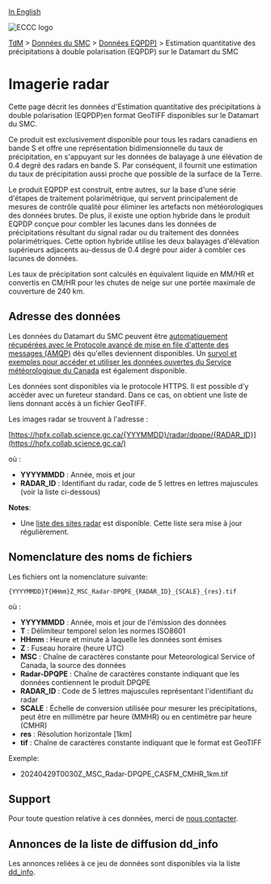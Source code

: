[In English](readme_radar-dpqpe-datamart_en.md)

![ECCC logo](../../img_eccc-logo.png)

[TdM](../../readme_fr.md) > [Données du SMC](../readme_fr.md) > [Données EQPDP)](readme_radar_fr.md) > Estimation quantitative des précipitations à double polarisation (EQPDP) sur le Datamart du SMC

# Imagerie radar

Cette page décrit les données d'Estimation quantitative des précipitations à double polarisation (EQPDP)en format GeoTIFF disponibles sur le Datamart du SMC.

Ce produit est exclusivement disponible pour tous les radars canadiens en bande S et offre une représentation bidimensionnelle du taux de précipitation, en s'appuyant sur les données de balayage à une élévation de 0.4 degré des radars en bande S. Par conséquent, il fournit une estimation du taux de précipitation aussi proche que possible de la surface de la Terre.

Le produit EQPDP est construit, entre autres, sur la base d'une série d'étapes de traitement polarimétrique, qui servent principalement de mesures de contrôle qualité pour éliminer les artefacts non météorologiques des données brutes. De plus, il existe une option hybride dans le produit EQPDP conçue pour combler les lacunes dans les données de précipitations résultant du signal radar ou du traitement des données polarimétriques. Cette option hybride utilise les deux balayages d'élévation supérieurs adjacents au-dessus de 0.4 degré pour aider à combler ces lacunes de données.

Les taux de précipitation sont calculés en équivalent liquide en MM/HR et convertis en CM/HR pour les chutes de neige sur une portée maximale de couverture de 240 km. 

## Adresse des données 

Les données du Datamart du SMC peuvent être [automatiquement récupérées avec le Protocole avancé de mise en file d'attente des messages (AMQP)](../../msc-datamart/amqp_fr.md) dès qu'elles deviennent disponibles. Un [survol et exemples pour accéder et utiliser les données ouvertes du Service météorologique du Canada](../../usage/readme_fr.md) est également disponible.

Les données sont disponibles via le protocole HTTPS. Il est possible d’y accéder avec un fureteur standard. Dans ce cas, on obtient une liste de liens donnant accès à un fichier GeoTIFF.

Les images radar se trouvent à l'adresse :

[https://hpfx.collab.science.gc.ca/{YYYMMDD}/radar/dpqpe/{RADAR_ID}](https://hpfx.collab.science.gc.ca/)

où :

* __YYYYMMDD__ : Année, mois et jour
* __RADAR_ID__ : Identifiant du radar, code de 5 lettres en lettres majuscules (voir la liste ci-dessous)

__Notes__: 

* Une [liste des sites radar](https://collaboration.cmc.ec.gc.ca/cmc/cmos/public_doc/msc-data/obs_radar/radars_list.pdf) est disponible. Cette liste sera mise à jour régulièrement.

## Nomenclature des noms de fichiers 

Les fichiers ont la nomenclature suivante:

`{YYYYMMDD}T{HHmm}Z_MSC_Radar-DPQPE_{RADAR_ID}_{SCALE}_{res}.tif`

où :

* __YYYYMMDD__ : Année, mois et jour de l'émission des données
* __T__ : Délimiteur temporel selon les normes ISO8601
* __HHmm__ : Heure et  minute à laquelle les données sont émises
* __Z__ : Fuseau horaire (heure UTC)
* __MSC__ : Chaîne de caractères constante pour Meteorological Service of Canada, la source des données
* __Radar-DPQPE__ : Chaîne de caractères constante indiquant que les données contiennent le produit DPQPE
* __RADAR_ID__ : Code de 5 lettres majuscules représentant l'identifiant du radar
* __SCALE__ : Échelle de conversion utilisée pour mesurer les précipitations, peut être en millimètre par heure (MMHR) ou en centimètre par heure (CMHR)
* __res__ : Résolution horizontale [1km]
* __tif__ : Chaîne de caractères constante indiquant que le format est GeoTIFF

Exemple:

* 20240429T0030Z_MSC_Radar-DPQPE_CASFM_CMHR_1km.tif

## Support

Pour toute question relative à ces données, merci de [nous contacter](https://weather.gc.ca/mainmenu/contact_us_f.html).

## Annonces de la liste de diffusion dd_info 

Les annonces reliées à ce jeu de données sont disponibles via la liste [dd_info](https://comm.collab.science.gc.ca/mailman3/postorius/lists/dd_info/).
